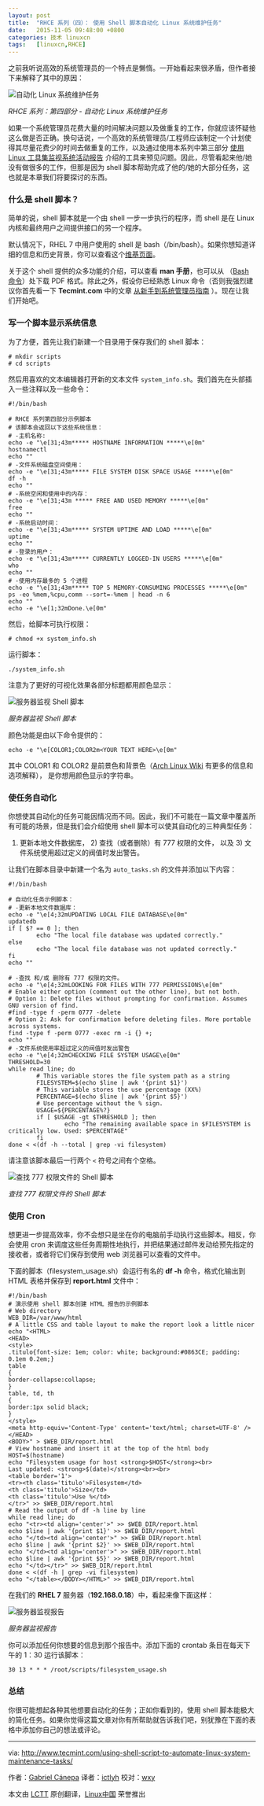 ```yaml
---
layout: post
title:	"RHCE 系列（四）： 使用 Shell 脚本自动化 Linux 系统维护任务"
date:	2015-11-05 09:48:00 +0800 
categories:	技术 linuxcn 
tags:	[linuxcn,RHCE]
---
```



之前我听说高效的系统管理员的一个特点是懒惰。一开始看起来很矛盾，但作者接下来解释了其中的原因：


![自动化 Linux 系统维护任务](/Asserts/Images//attachment/album/201511/04/225001vtqsnzkwsiibqtln.png)


*RHCE 系列：第四部分 - 自动化 Linux 系统维护任务*


如果一个系统管理员花费大量的时间解决问题以及做重复的工作，你就应该怀疑他这么做是否正确。换句话说，一个高效的系统管理员/工程师应该制定一个计划使得其尽量花费少的时间去做重复的工作，以及通过使用本系列中第三部分 [使用 Linux 工具集监视系统活动报告](/article-6512-1.html) 介绍的工具来预见问题。因此，尽管看起来他/她没有做很多的工作，但那是因为 shell 脚本帮助完成了他的/她的大部分任务，这也就是本章我们将要探讨的东西。


### 什么是 shell 脚本？


简单的说，shell 脚本就是一个由 shell 一步一步执行的程序，而 shell 是在 Linux 内核和最终用户之间提供接口的另一个程序。


默认情况下，RHEL 7 中用户使用的 shell 是 bash（/bin/bash）。如果你想知道详细的信息和历史背景，你可以查看这个[维基页面](https://en.wikipedia.org/wiki/Bash_%28Unix_shell%29)。


关于这个 shell 提供的众多功能的介绍，可以查看 **man 手册**，也可以从 （[Bash 命令](http://www.tecmint.com/wp-content/pdf/bash.pdf)）处下载 PDF 格式。除此之外，假设你已经熟悉 Linux 命令（否则我强烈建议你首先看一下 **Tecmint.com** 中的文章 [从新手到系统管理员指南](http://www.tecmint.com/60-commands-of-linux-a-guide-from-newbies-to-system-administrator/) ）。现在让我们开始吧。


### 写一个脚本显示系统信息


为了方便，首先让我们新建一个目录用于保存我们的 shell 脚本：



```
# mkdir scripts
# cd scripts

```

然后用喜欢的文本编辑器打开新的文本文件 `system_info.sh`。我们首先在头部插入一些注释以及一些命令：



```
#!/bin/bash

# RHCE 系列第四部分示例脚本
# 该脚本会返回以下这些系统信息：
# -主机名称:
echo -e "\e[31;43m***** HOSTNAME INFORMATION *****\e[0m"
hostnamectl
echo ""
# -文件系统磁盘空间使用：
echo -e "\e[31;43m***** FILE SYSTEM DISK SPACE USAGE *****\e[0m"
df -h
echo ""
# -系统空闲和使用中的内存：
echo -e "\e[31;43m ***** FREE AND USED MEMORY *****\e[0m"
free
echo ""
# -系统启动时间：
echo -e "\e[31;43m***** SYSTEM UPTIME AND LOAD *****\e[0m"
uptime
echo ""
# -登录的用户：
echo -e "\e[31;43m***** CURRENTLY LOGGED-IN USERS *****\e[0m"
who
echo ""
# -使用内存最多的 5 个进程
echo -e "\e[31;43m***** TOP 5 MEMORY-CONSUMING PROCESSES *****\e[0m"
ps -eo %mem,%cpu,comm --sort=-%mem | head -n 6
echo ""
echo -e "\e[1;32mDone.\e[0m"

```

然后，给脚本可执行权限：



```
# chmod +x system_info.sh

```

运行脚本：



```
./system_info.sh

```

注意为了更好的可视化效果各部分标题都用颜色显示：


![服务器监视 Shell 脚本](/Asserts/Images//attachment/album/201511/04/225004xk7aapo8odn1pdd7.png)


*服务器监视 Shell 脚本*


颜色功能是由以下命令提供的：



```
echo -e "\e[COLOR1;COLOR2m<YOUR TEXT HERE>\e[0m"

```

其中 COLOR1 和 COLOR2 是前景色和背景色（[Arch Linux Wiki](https://wiki.archlinux.org/index.php/Color_Bash_Prompt) 有更多的信息和选项解释）， 是你想用颜色显示的字符串。


### 使任务自动化


你想使其自动化的任务可能因情况而不同。因此，我们不可能在一篇文章中覆盖所有可能的场景，但是我们会介绍使用 shell 脚本可以使其自动化的三种典型任务：


1) 更新本地文件数据库， 2) 查找（或者删除）有 777 权限的文件， 以及 3) 文件系统使用超过定义的阀值时发出警告。


让我们在脚本目录中新建一个名为 `auto_tasks.sh` 的文件并添加以下内容：



```
#!/bin/bash

# 自动化任务示例脚本：
# -更新本地文件数据库：
echo -e "\e[4;32mUPDATING LOCAL FILE DATABASE\e[0m"
updatedb
if [ $? == 0 ]; then
        echo "The local file database was updated correctly."
else
        echo "The local file database was not updated correctly."
fi
echo ""

# -查找 和/或 删除有 777 权限的文件。
echo -e "\e[4;32mLOOKING FOR FILES WITH 777 PERMISSIONS\e[0m"
# Enable either option (comment out the other line), but not both.
# Option 1: Delete files without prompting for confirmation. Assumes GNU version of find.
#find -type f -perm 0777 -delete
# Option 2: Ask for confirmation before deleting files. More portable across systems.
find -type f -perm 0777 -exec rm -i {} +;
echo ""
# -文件系统使用率超过定义的阀值时发出警告 
echo -e "\e[4;32mCHECKING FILE SYSTEM USAGE\e[0m"
THRESHOLD=30
while read line; do
        # This variable stores the file system path as a string
        FILESYSTEM=$(echo $line | awk '{print $1}')
        # This variable stores the use percentage (XX%)
        PERCENTAGE=$(echo $line | awk '{print $5}')
        # Use percentage without the % sign.
        USAGE=${PERCENTAGE%?}
        if [ $USAGE -gt $THRESHOLD ]; then
                echo "The remaining available space in $FILESYSTEM is critically low. Used: $PERCENTAGE"
        fi
done < <(df -h --total | grep -vi filesystem)

```

请注意该脚本最后一行两个 `<` 符号之间有个空格。


![查找 777 权限文件的 Shell 脚本](/Asserts/Images//attachment/album/201511/04/225005dyi8as23sg2aylzj.png)


*查找 777 权限文件的 Shell 脚本*


### 使用 Cron


想更进一步提高效率，你不会想只是坐在你的电脑前手动执行这些脚本。相反，你会使用 cron 来调度这些任务周期性地执行，并把结果通过邮件发动给预先指定的接收者，或者将它们保存到使用 web 浏览器可以查看的文件中。


下面的脚本（filesystem\_usage.sh）会运行有名的 **df -h** 命令，格式化输出到 HTML 表格并保存到 **report.html** 文件中：



```
#!/bin/bash
# 演示使用 shell 脚本创建 HTML 报告的示例脚本
# Web directory
WEB_DIR=/var/www/html
# A little CSS and table layout to make the report look a little nicer
echo "<HTML>
<HEAD>
<style>
.titulo{font-size: 1em; color: white; background:#0863CE; padding: 0.1em 0.2em;}
table
{
border-collapse:collapse;
}
table, td, th
{
border:1px solid black;
}
</style>
<meta http-equiv='Content-Type' content='text/html; charset=UTF-8' />
</HEAD>
<BODY>" > $WEB_DIR/report.html
# View hostname and insert it at the top of the html body
HOST=$(hostname)
echo "Filesystem usage for host <strong>$HOST</strong><br>
Last updated: <strong>$(date)</strong><br><br>
<table border='1'>
<tr><th class='titulo'>Filesystem</td>
<th class='titulo'>Size</td>
<th class='titulo'>Use %</td>
</tr>" >> $WEB_DIR/report.html
# Read the output of df -h line by line
while read line; do
echo "<tr><td align='center'>" >> $WEB_DIR/report.html
echo $line | awk '{print $1}' >> $WEB_DIR/report.html
echo "</td><td align='center'>" >> $WEB_DIR/report.html
echo $line | awk '{print $2}' >> $WEB_DIR/report.html
echo "</td><td align='center'>" >> $WEB_DIR/report.html
echo $line | awk '{print $5}' >> $WEB_DIR/report.html
echo "</td></tr>" >> $WEB_DIR/report.html
done < <(df -h | grep -vi filesystem)
echo "</table></BODY></HTML>" >> $WEB_DIR/report.html

```

在我们的 **RHEL 7** 服务器（**192.168.0.18**）中，看起来像下面这样：


![服务器监视报告](/Asserts/Images//attachment/album/201511/04/225008za1cii1ni12cwg1e.png)


*服务器监视报告*


你可以添加任何你想要的信息到那个报告中。添加下面的 crontab 条目在每天下午的 1：30 运行该脚本：



```
30 13 * * * /root/scripts/filesystem_usage.sh

```

### 总结


你很可能想起各种其他想要自动化的任务；正如你看到的，使用 shell 脚本能极大的简化任务。如果你觉得这篇文章对你有所帮助就告诉我们吧，别犹豫在下面的表格中添加你自己的想法或评论。




---


via: <http://www.tecmint.com/using-shell-script-to-automate-linux-system-maintenance-tasks/>


作者：[Gabriel Cánepa](http://www.tecmint.com/author/gacanepa/) 译者：[ictlyh](https://github.com/ictlyh) 校对：[wxy](https://github.com/wxy)


本文由 [LCTT](https://github.com/LCTT/TranslateProject) 原创翻译，[Linux中国](http://linux.cn/) 荣誉推出
